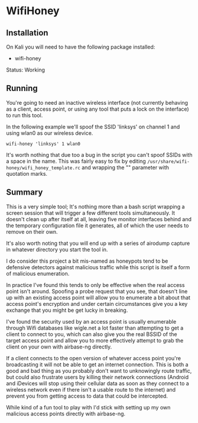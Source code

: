 
# WifiHoney

## Installation

On Kali you will need to have the following package installed:

* wifi-honey

Status: Working

## Running

You're going to need an inactive wireless interface (not currently behaving as
a client, access point, or using any tool that puts a lock on the interface) to
run this tool.

In the following example we'll spoof the SSID 'linksys' on channel 1 and using
wlan0 as our wireless device.

```
wifi-honey 'linksys' 1 wlan0
```

It's worth nothing that due too a bug in the script you can't spoof SSIDs with
a space in the name. This was fairly easy to fix by editing
`/usr/share/wifi-honey/wifi_honey_template.rc` and wrapping the "<ESSID>"
parameter with quotation marks.

## Summary

This is a very simple tool; It's nothing more than a bash script wrapping a
screen session that will trigger a few different tools simultaneously. It
doesn't clean up after itself at all, leaving five monitor interfaces behind
and the temporary configuration file it generates, all of which the user needs
to remove on their own.

It's also worth noting that you will end up with a series of airodump capture
in whatever directory you start the tool in.

I do consider this project a bit mis-named as honeypots tend to be defensive
detectors against malicious traffic while this script is itself a form of
malicious enumeration.

In practice I've found this tends to only be effective when the real access
point isn't around. Spoofing a probe request that you see, that doesn't line up
with an existing access point will allow you to enumerate a bit about that
access point's encryption and under certain circumstances give you a key
exchange that you might be get lucky in breaking.

I've found the security used by an access point is usually enumerable through
Wifi databases like wigle.net a lot faster than attempting to get a client to
connect to you, which can also give you the real BSSID of the target access
point and allow you to more effectively attempt to grab the client on your own
with airbase-ng directly.

If a client connects to the open version of whatever access point you're
broadcasting it will not be able to get an internet connection. This is both a
good and bad thing as you probably don't want to unknowingly route traffic, but
could also frustrate users by killing their network connections (Android and
iDevices will stop using their cellular data as soon as they connect to a
wireless network even if there isn't a usable route to the internet) and
prevent you from getting access to data that could be intercepted.

While kind of a fun tool to play with I'd stick with setting up my own
malicious access points directly with airbase-ng.

